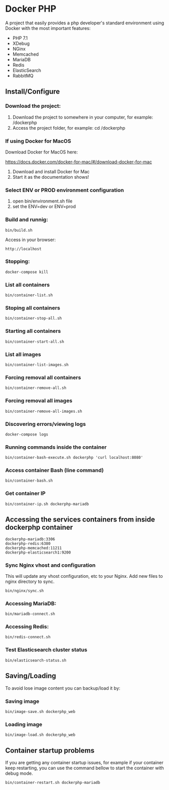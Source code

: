 # Docker PHP

A project that easily provides a php developer's standard environment using Docker with the most important features:

* PHP 7.1
* XDebug
* NGinx
* Memcached
* MariaDB
* Redis
* ElasticSearch
* RabbitMQ

## Install/Configure

### Download the project:

1. Download the project to somewhere in your computer, for example: /dockerphp
2. Access the project folder, for example: cd /dockerphp

### If using Docker for MacOS

Download Docker for MacOS here:

https://docs.docker.com/docker-for-mac/#/download-docker-for-mac

1. Download and install Docker for Mac
2. Start it as the documentation shows!

### Select ENV or PROD environment configuration ####

1. open bin/environment.sh file
2. set the ENV=dev or ENV=prod

### Build and runnig:

```
bin/build.sh
```

Access in your browser:
```
http://localhost
```

### Stopping:

```
docker-compose kill
```

### List all containers

```
bin/container-list.sh
```

### Stoping all containers

```
bin/container-stop-all.sh
```

### Starting all containers

```
bin/container-start-all.sh
```

### List all images

```
bin/container-list-images.sh
```

### Forcing removal all containers

```
bin/container-remove-all.sh
```

### Forcing removal all images

```
bin/container-remove-all-images.sh
```

### Discovering errors/viewing logs

```
docker-compose logs
```

### Running commands inside the container

```
bin/container-bash-execute.sh dockerphp 'curl localhost:8080'
```

### Access container Bash (line command)

```
bin/container-bash.sh
```

### Get container IP

```
bin/container-ip.sh dockerphp-mariadb
```

## Accessing the services containers from inside dockerphp container

```
dockerphp-mariadb:3306
dockerphp-redis:6380
dockerphp-memcached:11211
dockerphp-elasticsearch1:9200
```

### Sync Nginx vhost and configuration

This will update any vhost configuration, etc to your Nginx. Add new files to nginx directory to sync.

```
bin/nginx/sync.sh
```

### Accessing MariaDB:

```
bin/mariadb-connect.sh
```

### Accessing Redis:

```
bin/redis-connect.sh
```

### Test Elasticsearch cluster status

```
bin/elasticsearch-status.sh
```

## Saving/Loading

To avoid lose image content you can backup/load it by:

### Saving image

```
bin/image-save.sh dockerphp_web
```

### Loading image

```
bin/image-load.sh dockerphp_web
```

## Container startup problems

If you are getting any container startup issues, for example if your container keep restarting, you can use the command bellow to start the container with debug mode.

```
bin/container-restart.sh dockerphp-mariadb
```